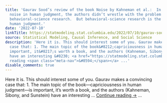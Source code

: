 ```yaml
---
title: 'Gaurav Sood’s review of the book Noise by Kahneman et al.:  In writing about
  noise in human judgment, the authors didn’t wrestle with the problem of noise in
  behavioral-science research.  But behavioral-science research is the product of
  human judgment.'
date: '2022-07-10'
linkTitle: https://statmodeling.stat.columbia.edu/2022/07/10/gaurav-soods-review-of-the-book-noise-by-kahneman-et-al-in-writing-about-noise-in-human-judgment-the-authors-didnt-wrestle-with-the-problem-of-noise-in-behavioral-science-research-but-behavi/
source: Statistical Modeling, Causal Inference, and Social Science
description: 'Here it is. This should interest some of you. Gaurav makes a convincing
  case that: 1. The main topic of the book&#8212;capriciousness in human judgment&#8212;is
  important, it&#8217;s worth a book, and the authors (Kahneman, Sibony, and Sunstein)
  have an interesting &#8230; <a href="https://statmodeling.stat.columbia.edu/2022/07/10/gaurav-soods-review-of-the-book-noise-by-kahneman-et-al-in-writing-about-noise-in-human-judgment-the-authors-didnt-wrestle-with-the-problem-of-noise-in-behavioral-science-research-but-behavi/">Continue
  reading <span class="meta-nav">&#8594;</span></a> ...'
disable_comments: true
---
```

Here it is. This should interest some of you. Gaurav makes a convincing case that: 1. The main topic of the book&#8212;capriciousness in human judgment&#8212;is important, it&#8217;s worth a book, and the authors (Kahneman, Sibony, and Sunstein) have an interesting &#8230; <a href="https://statmodeling.stat.columbia.edu/2022/07/10/gaurav-soods-review-of-the-book-noise-by-kahneman-et-al-in-writing-about-noise-in-human-judgment-the-authors-didnt-wrestle-with-the-problem-of-noise-in-behavioral-science-research-but-behavi/">Continue reading <span class="meta-nav">&#8594;</span></a> ...